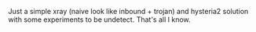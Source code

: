 Just a simple xray (naive look like inbound + trojan) and hysteria2 solution with some experiments to be undetect. That's all I know.
